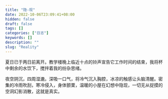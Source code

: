```yaml
---
title: "隐-现"
date: 2022-10-06T23:09:41+08:00
hidden: false
draft: false
tags: []
categories: ["日志"]
keywords: []
description: ""
slug: "Reality"
---
```

夏日已于两日前离开。教学楼晚上临近十点的铃声宣告它工作时间的结束，我将杯中剩余的水饮下，搅拌着我的纷杂思绪。

夜空阴沉，四周湿漉。深吸一口气，将冷气沉入胸腔，冰凉的触感让头脑清醒。密集的冷雨吹刮，寒冷侵入，身体颤栗，温暖的小屋在幻想中隐现，一切无从捉摸的空洞幻影消散，这就是真实。

